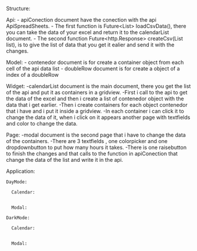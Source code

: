 Structure:

  Api:
    - apiConection document have the conection with the api ApiSpreadSheets.
    - The first function is Future<List<dynamic>> loadCsvData(), there you can take the data of your excel and return it to the calendarList document.
    - The second function Future<http.Response> createCsv(List list), is to give the list of data that you get it ealier and send it with the changes.
  
  Model:
     - contenedor document is for create a container object from each cell of the api data list
     - doubleRow document is for create a object of a index of a doubleRow
  
  Widget:
     -calendarList document is the main document, there you get the list of the api and put it as containers in a gridview.
     -First i call to the api to get the data of the excel and then i create a list of contenedor object with the data that i get earlier.
     -Then i create containers for each object contenedor that i have and i put it inside a gridview.
     -In each container i can click it to change the data of it, when i click on it appears another page with textfields and color to change the data.
  
  Page:
     -modal document is the second page that i have to change the data of the containers.
     -There are 3 textfields , one colorpicker and one dropdownbutton to put how many hours it takes.
     -There is one raisebutton to finish the changes and that calls to the function in apiConection that change the data of the list and write it in the api.
    
Application:

    DayMode:
      
      Calendar:
      
      
      Modal:
    
    DarkMode:
    
      Calendar:
      
      
      Modal:
      
    
